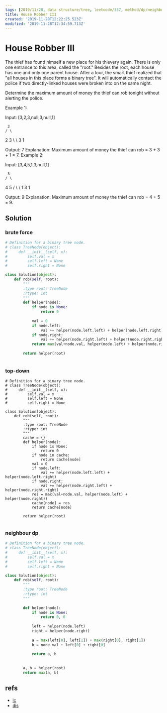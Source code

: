 ```yaml
---
tags: [2019/11/28, data structure/tree, leetcode/337, method/dp/neighbour]
title: House Robber III
created: '2019-11-28T12:22:25.523Z'
modified: '2019-11-28T12:34:59.713Z'
---
```


# House Robber III

The thief has found himself a new place for his thievery again. There is only one entrance to this area, called the "root." Besides the root, each house has one and only one parent house. After a tour, the smart thief realized that "all houses in this place forms a binary tree". It will automatically contact the police if two directly-linked houses were broken into on the same night.

Determine the maximum amount of money the thief can rob tonight without alerting the police.

Example 1:

Input: [3,2,3,null,3,null,1]

     3
    / \
   2   3
    \   \ 
     3   1

Output: 7 
Explanation: Maximum amount of money the thief can rob = 3 + 3 + 1 = 7.
Example 2:

Input: [3,4,5,1,3,null,1]

     3
    / \
   4   5
  / \   \ 
 1   3   1

Output: 9
Explanation: Maximum amount of money the thief can rob = 4 + 5 = 9.

## Solution

### brute force

```python
# Definition for a binary tree node.
# class TreeNode(object):
#     def __init__(self, x):
#         self.val = x
#         self.left = None
#         self.right = None

class Solution(object):
    def rob(self, root):
        """
        :type root: TreeNode
        :rtype: int
        """
        def helper(node):
            if node is None:
                return 0
            
            val = 0
            if node.left:
                val += helper(node.left.left) + helper(node.left.right)
            if node.right:
                val += helper(node.right.left) + helper(node.right.right)
            return max(val+node.val, helper(node.left) + helper(node.right))
        
        return helper(root)
        
```

### top-down

```
# Definition for a binary tree node.
# class TreeNode(object):
#     def __init__(self, x):
#         self.val = x
#         self.left = None
#         self.right = None

class Solution(object):
    def rob(self, root):
        """
        :type root: TreeNode
        :rtype: int
        """
        cache = {}
        def helper(node):
            if node is None:
                return 0
            if node in cache:
                return cache[node]
            val = 0
            if node.left:
                val += helper(node.left.left) + helper(node.left.right)
            if node.right:
                val += helper(node.right.left) + helper(node.right.right)
            res = max(val+node.val, helper(node.left) + helper(node.right))
            cache[node] = res
            return cache[node]
        
        return helper(root)
        
```

### neighbour dp

```python
# Definition for a binary tree node.
# class TreeNode(object):
#     def __init__(self, x):
#         self.val = x
#         self.left = None
#         self.right = None

class Solution(object):
    def rob(self, root):
        """
        :type root: TreeNode
        :rtype: int
        """
        
        def helper(node):
            if node is None:
                return 0, 0
            
            left = helper(node.left)
            right = helper(node.right)
            
            a = max(left[0], left[1]) + max(right[0], right[1])
            b = node.val + left[0] + right[0]
            
            return a, b
            
        
        a, b = helper(root)
        return max(a, b)
```

## refs

* [lc](https://leetcode.com/problems/house-robber-iii/)
* [dis](https://leetcode.com/problems/house-robber-iii/discuss/79330/Step-by-step-tackling-of-the-problem)

